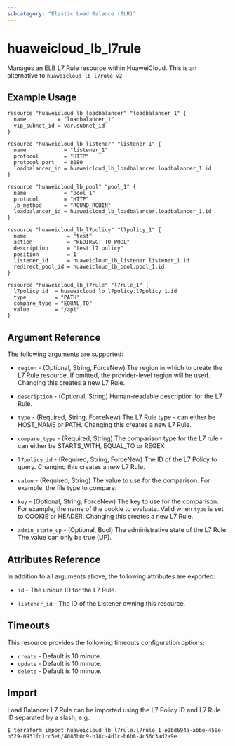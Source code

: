 ```yaml
---
subcategory: "Elastic Load Balance (ELB)"
---
```


# huaweicloud_lb_l7rule

Manages an ELB L7 Rule resource within HuaweiCloud.
This is an alternative to `huaweicloud_lb_l7rule_v2`

## Example Usage

```hcl
resource "huaweicloud_lb_loadbalancer" "loadbalancer_1" {
  name          = "loadbalancer_1"
  vip_subnet_id = var.subnet_id
}

resource "huaweicloud_lb_listener" "listener_1" {
  name            = "listener_1"
  protocol        = "HTTP"
  protocol_port   = 8080
  loadbalancer_id = huaweicloud_lb_loadbalancer.loadbalancer_1.id
}

resource "huaweicloud_lb_pool" "pool_1" {
  name            = "pool_1"
  protocol        = "HTTP"
  lb_method       = "ROUND_ROBIN"
  loadbalancer_id = huaweicloud_lb_loadbalancer.loadbalancer_1.id
}

resource "huaweicloud_lb_l7policy" "l7policy_1" {
  name             = "test"
  action           = "REDIRECT_TO_POOL"
  description      = "test l7 policy"
  position         = 1
  listener_id      = huaweicloud_lb_listener.listener_1.id
  redirect_pool_id = huaweicloud_lb_pool.pool_1.id
}

resource "huaweicloud_lb_l7rule" "l7rule_1" {
  l7policy_id  = huaweicloud_lb_l7policy.l7policy_1.id
  type         = "PATH"
  compare_type = "EQUAL_TO"
  value        = "/api"
}
```

## Argument Reference

The following arguments are supported:

* `region` - (Optional, String, ForceNew) The region in which to create the L7 Rule resource.
    If omitted, the provider-level region will be used.
    Changing this creates a new L7 Rule.

* `description` - (Optional, String) Human-readable description for the L7 Rule.

* `type` - (Required, String, ForceNew) The L7 Rule type - can either be HOST_NAME or PATH. Changing this creates a new L7 Rule.

* `compare_type` - (Required, String) The comparison type for the L7 rule - can either be
    STARTS_WITH, EQUAL_TO or REGEX

* `l7policy_id` - (Required, String, ForceNew) The ID of the L7 Policy to query. Changing this creates a new
    L7 Rule.

* `value` - (Required, String) The value to use for the comparison. For example, the file type to
    compare.

* `key` - (Optional, String, ForceNew) The key to use for the comparison. For example, the name of the cookie to
    evaluate. Valid when `type` is set to COOKIE or HEADER. Changing this creates a new L7 Rule.

* `admin_state_up` - (Optional, Bool) The administrative state of the L7 Rule.
    The value can only be true (UP).

## Attributes Reference

In addition to all arguments above, the following attributes are exported:

* `id` - The unique ID for the L7 Rule.

* `listener_id` - The ID of the Listener owning this resource.

## Timeouts
This resource provides the following timeouts configuration options:
- `create` - Default is 10 minute.
- `update` - Default is 10 minute.
- `delete` - Default is 10 minute.

## Import

Load Balancer L7 Rule can be imported using the L7 Policy ID and L7 Rule ID
separated by a slash, e.g.:

```
$ terraform import huaweicloud_lb_l7rule.l7rule_1 e0bd694a-abbe-450e-b329-0931fd1cc5eb/4086b0c9-b18c-4d1c-b6b8-4c56c3ad2a9e
```
